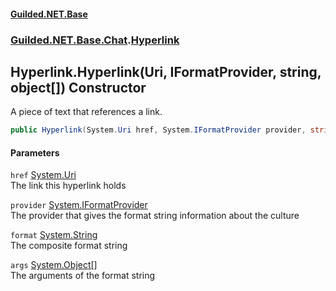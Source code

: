 
#### [Guilded.NET.Base](index 'index')
### [Guilded.NET.Base.Chat](index#Guilded_NET_Base_Chat 'Guilded.NET.Base.Chat').[Hyperlink](Hyperlink 'Guilded.NET.Base.Chat.Hyperlink')
## Hyperlink.Hyperlink(Uri, IFormatProvider, string, object[]) Constructor
A piece of text that references a link.  
```csharp
public Hyperlink(System.Uri href, System.IFormatProvider provider, string format, params object[] args);
```

#### Parameters
<a name='Guilded_NET_Base_Chat_Hyperlink_Hyperlink(System_Uri_System_IFormatProvider_string_object__)_href'></a>
`href` [System.Uri](https://docs.microsoft.com/en-us/dotnet/api/System.Uri 'System.Uri')  
The link this hyperlink holds
  
<a name='Guilded_NET_Base_Chat_Hyperlink_Hyperlink(System_Uri_System_IFormatProvider_string_object__)_provider'></a>
`provider` [System.IFormatProvider](https://docs.microsoft.com/en-us/dotnet/api/System.IFormatProvider 'System.IFormatProvider')  
The provider that gives the format string information about the culture
  
<a name='Guilded_NET_Base_Chat_Hyperlink_Hyperlink(System_Uri_System_IFormatProvider_string_object__)_format'></a>
`format` [System.String](https://docs.microsoft.com/en-us/dotnet/api/System.String 'System.String')  
The composite format string
  
<a name='Guilded_NET_Base_Chat_Hyperlink_Hyperlink(System_Uri_System_IFormatProvider_string_object__)_args'></a>
`args` [System.Object](https://docs.microsoft.com/en-us/dotnet/api/System.Object 'System.Object')[[]](https://docs.microsoft.com/en-us/dotnet/api/System.Array 'System.Array')  
The arguments of the format string
  
